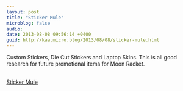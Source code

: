 ```yaml
---
layout: post
title: "Sticker Mule"
microblog: false
audio: 
date: 2013-08-08 09:56:14 +0400
guid: http://kaa.micro.blog/2013/08/08/sticker-mule.html
---
```

<p>Custom Stickers, Die Cut Stickers and Laptop Skins. This is all good research for future promotional items for Moon Racket.</p><br /><a href='http://stickermule.com/'>Sticker Mule</a>

